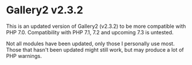 Gallery2 v2.3.2
===============

This is an updated version of Gallery2 (v2.3.2) to be more compatible with PHP 7.0.
Compatibility with PHP 7.1, 7.2 and upcoming 7.3 is untested.

Not all modules have been updated, only those I personally use most.
Those that hasn't been updated might still work, but may produce a lot of PHP warnings.
